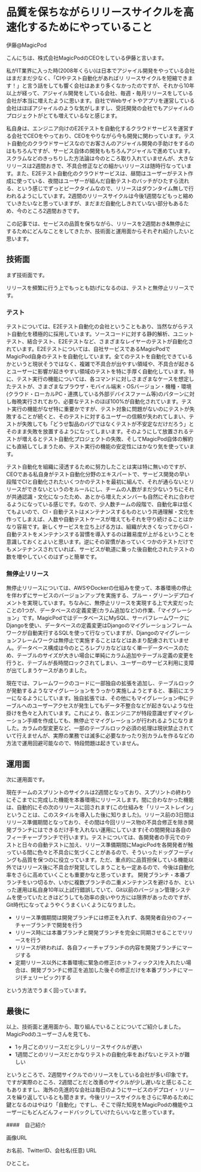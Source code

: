 # 品質を保ちながらリリースサイクルを高速化するためにやっていること

<div class="flushright">伊藤@MagicPod</div>


こんにちは、株式会社MagicPodのCEOをしている伊藤と言います。

私がIT業界に入った時(2008年くらい)は日本でアジャイル開発をやっている会社はまだまだ少なく、「CIやテスト自動化があればリ
リースサイクルを短縮できます！」と言う話をしても響く会社はあまり多くなかったのですが、それから10年以上が経って、アジャイル開発をしている会社、毎週・毎月リリースをしている会社が本当に増えたように思います。自社でWebサイトやアプリを運営している会社はほぼアジャイルのような気がしますし、受託開発の会社でもアジャイルのプロジェクトがとても増えているなと感じます。

私自身は、エンジニア向けのE2Eテストを自動化するクラウドサービスを運営する会社でCEOをやっており、CEOをやりながら今も開発に関わっています。テスト自動化のクラウドサービスなのでお客さんのアジャイル開発の手助けをするのはもちろんですが、サービス自体の開発ももちろんアジャイルで進めています。スクラムなどのきっちりした方法論は今のところ取り入れていませんが、大きなリリースは2週間おきで、不具合修正などの細かいリリースは随時行なっています。また、E2Eテスト自動化のクラウドサービスは、昼間はユーザーがテスト作成に使っている、夜間はユーザーが組んだ自動テストのバッチがひたすら流れる、という感じでずっとピークタイムなので、リリースはダウンタイム無しで行われるようにしています。2週間のリリースサイクルは今後1週間などもっと縮めていきたいなと思っていますが、まだまだ自動化しきれていない部分もあるため、今のところ2週間おきです。

この記事では、セービスの品質を保ちながら、リリースを2週間おき&無停止にするためにどんなことをしてきたか、技術面と運用面からそれぞれ紹介したいと思います。

## 技術面

まず技術面です。

リリースを頻繁に行う上でもっとも妨げになるのは、テストと無停止リリースです。

### テスト

テストについては、E2Eテスト自動化の会社ということもあり、当然ながらテスト自動化を積極的に採用しています。ソースコードに対する静的解析、ユニットテスト、結合テスト、E2Eテストなど、さまざまなレイヤーのテストが自動化されています。E2Eテストについては、自社サービスであるMagicPodでMagicPod自身のテストを自動化しています。全てのテストを自動化できているかというと現状そうではなく、複雑で不具合が出やすい領域や、不具合が起きるとユーザーに影響が起きやすい領域のテストを特に手厚く自動化しています。特に、テスト実行の機能については、各コマンドに対しさまざまなケースを想定したテストが、さまざまなブラウザ・モバイル端末・OSバージョン・機種・環境(クラウド・ローカルPC・連携している外部デバイスファーム等)のパターンに対し毎晩実行されており、必要なテストのほぼ100%が自動化されています。テスト実行の機能がなぜ特に重要かですが、テスト対象に問題がないのにテストが失敗することが続くと、そのテストに対するユーザーの信頼が失われてしまい、テストが失敗しても「どうせ製品のバグではなくテストが不安定なだけだろう」とそのまま失敗を放置するようになってしまいます。そのようにして放置されるテストが増えるとテスト自動化プロジェクトの失敗、そしてMagicPod自体の解約にも直結してしまうため、テスト実行の機能の安定性にはかなり気を使っています。

テスト自動化を組織に浸透するために努力したことは実は特に無いのですが、CEOである私自身がテスト自動化分野のエキスパートで、サービス開発の早い段階でCIと自動化されたいくつかのテストを最初に組んで、それが通らないとリリースができないというのをルールにし、チームの人数がまだ少ないうちにそれが共通認識・文化になったため、あとから増えたメンバーも自然にそれに合わせるようになっている感じです。なので、少人数チームの段階で、自動化率は低くてもよいので、CI・自動テストはメンテナンスするものという共通理解・文化を作ってしまえば、人数や自動テストケースが増えてもそれを守り続けることはかなり容易です。新しくサービスを立ち上げる方は、組織が大きくなってからCI・自動テストをメンテナンスする習慣を導入するのは難易度が上がるということを意識しておくとよいと思います。逆にその習慣があっていくつかのテストだけでもメンテナンスされていれば、サービスが軌道に乗った後自動化されたテストの数を増やしていくのはずっと簡単です。

### 無停止リリース

無停止リリースについては、AWSやDockerの仕組みを使って、本番環境の停止を伴わずにサービスのバージョンアップを実施する、ブルー・グリーンデプロイメントを実現しています。ちなみに、無停止リリースを実現する上で大変だったことの1つが、データベースの定義変更(カラム追加など)の作業、「マイグレーション」です。MagicPodではデータベースにMySQL、サーバフレームワークにDjangoを使い、データベースの定義変更はDjangoのマイグレーションフレームワークが自動実行するSQLを使って行なっていますが、Djangoのマイグレーションフレームワークは無停止で実施することはなどはあまり配慮されていません。データベース構成は今のところレプリカなどはなく単一データベースのため、テーブルのサイズが大きい場合に単純にカラム追加やテーブル定義の変更を行うと、テーブルが長時間ロックされてしまい、ユーザーのサービス利用に支障が出てしまうケースがありました。

現在では、フレームワークのコードに一部独自の拡張を追加し、テーブルロックが発動するようなマイグレーションをうっかり実施しようとすると、事前にエラーになるようにしています。独自拡張では、その他にもマイグレーション中にテーブルへのユーザーアクセスが発生してもデータ不整合などが起きないような仕掛けを色々と入れています。これにより、各エンジニアが特段意識せずマイグレーション手順を作成しても、無停止でマイグレーションが行われるようになりました。カラムの型変更など、一部のテーブルロック必須の処理は現状禁止されていて行えませんが、実際の業務では滅多に必要なかったり別カラムを作るなどの方法で運用回避可能なので、特段問題は起きていません。

## 運用面

次に運用面です。

現在チームのスプリントのサイクルは2週間となっており、スプリントの終わりにそこまでに完成した機能を本番環境にリリースします。間に合わなかった機能は、自動的にその次のリリースに回されます(この仕組みを「リリーストレイン」ということは、このスタイルを導入した後に知りました)。リリース前の3日間はリリース準備期間となっており、その間は今回リリース物の不具合修正を除き開発ブランチにはできるだけ手を入れない運用にしています(その間開発は各自のフィーチャーブランチで行います)。テストについては、各開発者の手元でのテストと日々の自動テストに加え、リリース準備期間にMagicPodを各開発者が触っている間に色々と不具合に気づくことがあるので、そういったドッグフーディングも品質を保つのに役立っています。ただ、重点的に品質担保している機能以外ではリリース後に不具合が発覚してしまうことも一定あるので、今後は自動化率をさらに高めていくことも重要かなと思っています。
開発ブランチ・本番ブランチをいつ切るか、いかに複数ブランチの二重メンテナンスを避けるか、といった運用は私自身10年以上試行錯誤していて、Git以前のバージョン管理システムを使っていたときはどうしても効率の良いやり方には限界があったのですが、Git時代になってようやくうまくいくようになりました。

- リリース準備期間は開発ブランチには修正を入れず、各開発者自分のフィーチャーブランチで開発を行う
- リリース時には本番ブランチと開発ブランチを完全に同期させることでリリースを行う
- リリースが終われば、各自フィーチャブランチの内容を開発ブランチにマージする
- 定期リリース以外に本番環境に緊急の修正(ホットフィックス)を入れたい場合は、開発ブランチに修正を追加した後その修正だけを本番ブランチにマージ(チェリーピック)する

という方法でうまく回っています。

## 最後に

以上、技術面と運用面から、取り組んでいることについてご紹介しました。MagicPodのユーザーさんを見ても、

- 1ヶ月ごとのリリースだと少しリリースサイクルが遅い
- 1週間ごとのリリースだとかなりテストの自動化率をあげないとテストが難しい

というところで、2週間サイクルでのリリースをしている会社が多い印象です。ですが実際のところ、2週間ごとだと改善のサイクルが少し遅いなと感じることもありますし、海外の先進的な会社は毎日のようにサービスのデプロイ・リリースを繰り返しているとも聞きます。今後リリースサイクルをさらに早めるために鍵となるのはやはり「自動化」ですし、そこで得た知見をMagicPodの機能やユーザーにもどんどんフィードバックしていけたらいいなと思っています。


####　自己紹介

画像URL

お名前、TwitterID、会社名(任意)
URL

ひとこと。
